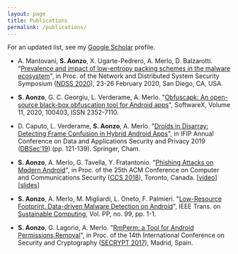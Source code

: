 ```yaml
---
layout: page
title: Publications
permalink: /publications/
---
```


For an updated list, see my [Google Scholar](https://scholar.google.fr/citations?user=h1RL7s4AAAAJ) profile.

+ A. Mantovani, **S. Aonzo**, X. Ugarte-Pedrero, A. Merlo, D. Balzarotti. "[Prevalence and impact of low-entropy packing schemes in the malware ecosystem](/papers/Prevalence_and_Impact_of_Low-Entropy_Packing_Schemes_in_the_Malware_Ecosystem.pdf)", in Proc. of the Network and Distributed System Security Symposium ([NDSS 2020](https://www.ndss-symposium.org/ndss2020/accepted-papers/)), 23-26 February 2020, San Diego, CA, USA.

+ **S. Aonzo**, G. C. Georgiu, L. Verderame, A. Merlo. "[Obfuscapk: An open-source black-box obfuscation tool for Android apps](https://www.sciencedirect.com/science/article/pii/S2352711019302791)", SoftwareX, Volume 11, 2020, 100403, ISSN 2352-7110.

+ D. Caputo, L. Verderame, **S. Aonzo**, A. Merlo. "[Droids in Disarray: Detecting Frame Confusion in Hybrid Android Apps](/papers/Droids_in_Disarray_DetectingFrame_ConfusioninHybrid_Android_Apps.pdf)", in IFIP Annual Conference on Data and Applications Security and Privacy 2019 ([DBSec'19](https://dbsec2019.cse.sc.edu/accepted_papers.html)) (pp. 121-139). Springer, Cham.

+ **S. Aonzo**, A. Merlo, G. Tavella, Y. Fratantonio. "[Phishing Attacks on Modern Android](/papers/Phishing_Attacks_on_Modern_Android.pdf)", in Proc. of the 25th ACM Conference on Computer and Communications Security ([CCS 2018](https://www.sigsac.org/ccs/CCS2018/accepted/papers/)), Toronto, Canada. [[video](https://www.youtube.com/watch?v=J1tx4OZ_wMc)] [[slides](https://docs.google.com/presentation/d/1YCQaVhk8Oww9liguba4wiRyGiC8SUlA-Fte7i8F0BTY)]


+ **S. Aonzo**, A. Merlo, M. Migliardi, L. Oneto, F. Palmieri. "[Low-Resource Footprint, Data-driven Malware Detection on Android](/papers/Low-Resource_Footprint,Data-Driven_Malware_Detection_on_Android.pdf)", IEEE Trans. on [Sustainable Computing](https://ieeexplore.ieee.org/xpl/RecentIssue.jsp?punumber=7274860), Vol. PP, no. 99, pp. 1-1.

+ **S. Aonzo**, G. Lagorio, A. Merlo. "[RmPerm: a Tool for Android Permissions Removal](/papers/RmPerm_a_Tool_for_Android_Permissions_Removal.pdf)", in Proc. of the 14th International Conference on Security and Cryptography ([SECRYPT 2017](http://www.icete.org/Abstracts/2017/SECRYPT_2017_Abstracts.htm)), Madrid, Spain.
